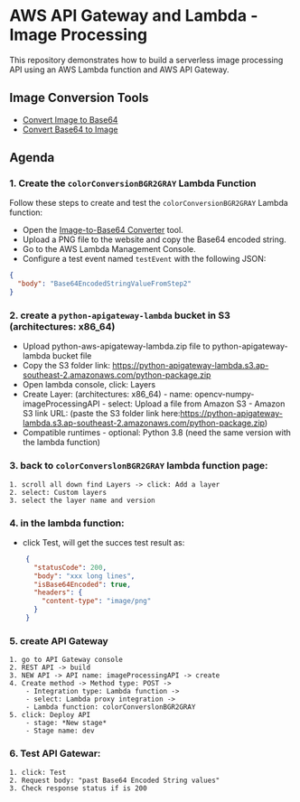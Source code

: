 # AWS API Gateway and Lambda - Image Processing

This repository demonstrates how to build a serverless image processing API using an AWS Lambda function and AWS API Gateway.

## Image Conversion Tools
- [Convert Image to Base64](https://www.base64encoder.io/image-to-base64-converter/)
- [Convert Base64 to Image](https://codebeautify.org/base64-to-image-converter)

## Agenda

### 1. Create the `colorConversionBGR2GRAY` Lambda Function

Follow these steps to create and test the `colorConversionBGR2GRAY` Lambda function:

- Open the [Image-to-Base64 Converter](https://www.base64encoder.io/image-to-base64-converter/) tool.
- Upload a PNG file to the website and copy the Base64 encoded string.
- Go to the AWS Lambda Management Console.
- Configure a test event named `testEvent` with the following JSON:

```json
{
  "body": "Base64EncodedStringValueFromStep2"
}
```

### 2. create a `python-apigateway-lambda` bucket in S3  (architectures: x86_64)
- Upload python-aws-apigateway-lambda.zip file to python-apigateway-lambda bucket file
- Copy the S3 folder link: https://python-apigateway-lambda.s3.ap-southeast-2.amazonaws.com/python-package.zip
- Open lambda console, click: Layers
- Create Layer:   (architectures: x86_64)
      - name: opencv-numpy-imageProcessingAPI
      - select: Upload a file from Amazon S3
      - Amazon S3 link URL: (paste the S3 folder link here:https://python-apigateway-lambda.s3.ap-southeast-2.amazonaws.com/python-package.zip)
- Compatible runtimes - optional: Python 3.8 (need the same version with the lambda function)

### 3. back to `colorConverslonBGR2GRAY` lambda function page:
    1. scroll all down find Layers -> click: Add a layer
    2. select: Custom layers
    3. select the layer name and version

###  4. in the lambda function:
- click Test, will get the succes test result as:
```json
    {
      "statusCode": 200,
      "body": "xxx long lines",
      "isBase64Encoded": true,
      "headers": {
        "content-type": "image/png"
      }
    }
```

###  5. create API Gateway
    1. go to API Gateway console
    2. REST API -> build 
    3. NEW API -> API name: imageProcessingAPI -> create
    4. Create method -> Method type: POST -> 
        - Integration type: Lambda function -> 
        - select: Lambda proxy integration ->
        - Lambda function: colorConverslonBGR2GRAY
    5. click: Deploy API
        - stage: *New stage*
        - Stage name: dev

###  6. Test API Gatewar:
    1. click: Test
    2. Request body: "past Base64 Encoded String values"
    3. Check response status if is 200


